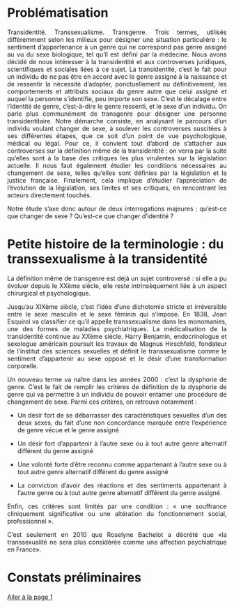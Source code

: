 
# Problématisation

<p align= "justify">Transidentité. Transsexualisme. Transgenre. Trois termes, utilisés différemment selon les milieux pour désigner une situation particulière : le sentiment d’appartenance à un genre qui ne correspond pas genre assigné au vu du sexe biologique, tel qu’il est défini par la médecine. Nous avons décidé de nous intéresser à la transidentité et aux controverses juridiques, scientifiques et sociales liées à ce sujet. La transidentité, c’est le fait pour un individu de ne pas être en accord avec le genre assigné à la naissance et de ressentir la nécessité d’adopter, ponctuellement ou définitivement, les comportements et attributs sociaux du genre autre que celui assigné et auquel la personne s’identifie, peu importe son sexe. C’est le décalage entre l’identité de genre, c’est-à-dire le genre ressenti, et le sexe d’un individu. On parle plus communément de transgenre pour désigner une personne transidentitaire. Notre démarche consiste, en analysant le parcours d’un individu voulant changer de sexe, à soulever les controverses suscitées à ses différentes étapes, que ce soit d’un point de vue psychologique, médical ou légal. Pour ce, il convient tout d’abord de s’attacher aux controverses sur la définition même de la transidentité : on verra par la suite qu’elles sont à la base des critiques les plus virulentes sur la législation actuelle. Il nous faut également étudier les conditions nécessaires au changement de sexe, telles qu’elles sont définies par la législation et la justice française. Finalement, cela implique d’étudier l’appréciation de l’évolution de la législation, ses limites et ses critiques, en rencontrant les acteurs directement touchés.</p>

<p align= "justify" font-weight="bold">Notre étude s’axe donc autour de deux interrogations majeures : qu’est-ce que changer de sexe ? Qu’est-ce que changer d’identité ?</p>

# Petite histoire de la terminologie : du transsexualisme à la transidentité

<p align= "justify">La définition même de transgenre est déjà un sujet controversé : si elle a pu évoluer depuis le XXème siècle, elle reste intrinsèquement liée à un aspect chirurgical et psychologique. </p>

<p align= "justify">Jusqu’au XIXème siècle, c’est l’idée d’une dichotomie stricte et irréversible entre le sexe masculin et le sexe féminin qui s’impose. En 1838, Jean Esquirol va classifier ce qu’il appelle transsexualisme dans les monomanies, une des formes de maladies psychiatriques. La médicalisation de la transidentité continue au XXème siècle. Harry Benjamin, endocrinologue et sexologue américain poursuit les travaux de Magnus Hirschfeld, fondateur de l’institut des sciences sexuelles et définit le transsexualisme comme le sentiment d’appartenir au sexe opposé et le désir d’une transformation corporelle. </p>

<p align= "justify">Un nouveau terme va naître dans les années 2000 : c’est la dysphorie de genre. C’est le fait de remplir les critères de définition de la dysphorie de genre qui va permettre à un individu de pouvoir entamer une procédure de changement de sexe. Parmi ces critères, on retrouve notamment :</p>

*	<p align= "justify">Un désir fort de se débarrasser des caractéristiques sexuelles d’un des deux sexes, du fait d’une non concordance marquée entre l’expérience de genre vécue et le genre assigné</p>
*	<p align= "justify">Un désir fort d’appartenir à l’autre sexe ou à tout autre genre alternatif différent du genre assigné</p>
*	<p align= "justify">Une volonté forte d’être reconnu comme appartenant à l’autre sexe ou à tout autre genre alternatif différent du genre assigné</p>
*	<p align= "justify">La conviction d’avoir des réactions et des sentiments appartenant à l’autre genre ou à tout autre genre alternatif différent du genre assigné.</p>

<p align= "justify">Enfin, ces critères sont limités par une condition : « une souffrance cliniquement significative ou une altération du fonctionnement social, professionnel ».</p>

<p align= "justify">C’est seulement en 2010 que Roselyne Bachelot a décrété que «la transsexualité ne sera plus considérée comme une affection psychiatrique en France».</p>

# Constats préliminaires

[Aller à la page 1](https://controverses.github.io/transidentite/page1)

<p align= "justify"></p>

<iframe width="560" height="315" src="https://www.youtube.com/embed/Ny1-Iswbc90" frameborder="0" allowfullscreen align="center></iframe>


